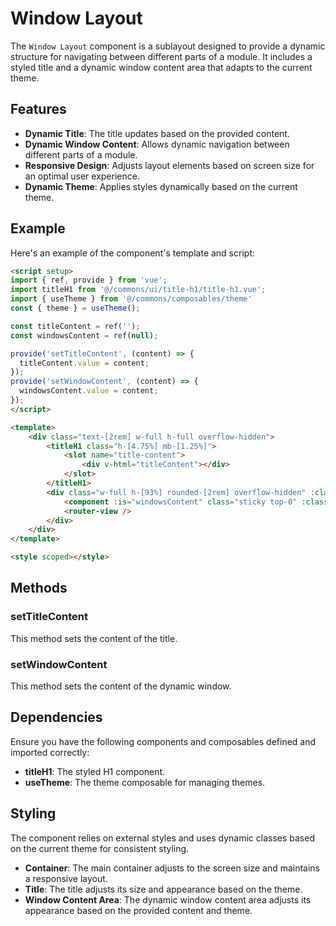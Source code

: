 
# Window Layout

The `Window Layout` component is a sublayout designed to provide a dynamic structure for navigating between different parts of a module. It includes a styled title and a dynamic window content area that adapts to the current theme.

## Features

- **Dynamic Title**: The title updates based on the provided content.
- **Dynamic Window Content**: Allows dynamic navigation between different parts of a module.
- **Responsive Design**: Adjusts layout elements based on screen size for an optimal user experience.
- **Dynamic Theme**: Applies styles dynamically based on the current theme.

## Example

Here's an example of the component's template and script:

```html
<script setup>
import { ref, provide } from 'vue';
import titleH1 from '@/commons/ui/title-h1/title-h1.vue';
import { useTheme } from '@/commons/composables/theme'
const { theme } = useTheme();

const titleContent = ref('');
const windowsContent = ref(null);

provide('setTitleContent', (content) => {
  titleContent.value = content;
});
provide('setWindowContent', (content) => {
  windowsContent.value = content;
});
</script>

<template>
    <div class="text-[2rem] w-full h-full overflow-hidden">
        <titleH1 class="h-[4.75%] mb-[1.25%]">
            <slot name="title-content">
                <div v-html="titleContent"></div>
            </slot>
        </titleH1>
        <div class="w-full h-[93%] rounded-[2rem] overflow-hidden" :class="`bg-${theme}-container`" >
            <component :is="windowsContent" class="sticky top-0" :class="`bg-${theme}-background`" />
            <router-view />
        </div>
    </div>
</template>

<style scoped></style>
```

## Methods

### setTitleContent

This method sets the content of the title.

### setWindowContent

This method sets the content of the dynamic window.

## Dependencies

Ensure you have the following components and composables defined and imported correctly:

- **titleH1**: The styled H1 component.
- **useTheme**: The theme composable for managing themes.

## Styling

The component relies on external styles and uses dynamic classes based on the current theme for consistent styling.

- **Container**: The main container adjusts to the screen size and maintains a responsive layout.
- **Title**: The title adjusts its size and appearance based on the theme.
- **Window Content Area**: The dynamic window content area adjusts its appearance based on the provided content and theme.
